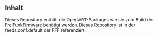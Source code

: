 ## Inhalt

Dieses Repository enthält die OpenWRT-Packages wie sie zum Build der FreiFunkFirmware benötigt werden.
Dieses Repository ist in der feeds.conf.default der FFF referenziert.

